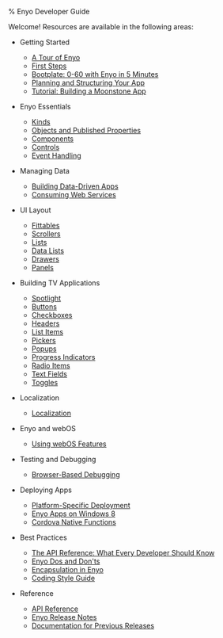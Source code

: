 ﻿% Enyo Developer Guide

Welcome!  Resources are available in the following areas:

* Getting Started

    * [A Tour of Enyo](getting-started/enyo-tour.html)
    * [First Steps](getting-started/first-steps.html)
    * [Bootplate: 0-60 with Enyo in 5 Minutes](getting-started/bootplate.html)
    * [Planning and Structuring Your App](getting-started/planning-and-structuring-your-app.html)
    * [Tutorial: Building a Moonstone App](getting-started/moonstone-app-tutorial.html)

* Enyo Essentials

    * [Kinds](key-concepts/kinds.html)
    * [Objects and Published Properties](key-concepts/objects-and-published-properties.html)
    * [Components](key-concepts/components.html)
    * [Controls](key-concepts/controls.html)
    * [Event Handling](key-concepts/event-handling.html)

* Managing Data

    * [Building Data-Driven Apps](building-apps/managing-data/building-data-driven-apps.html)
    * [Consuming Web Services](building-apps/managing-data/consuming-web-services.html)

* UI Layout

    * [Fittables](building-apps/layout/fittables.html)
    * [Scrollers](building-apps/layout/scrollers.html)
    * [Lists](building-apps/layout/lists.html)
    * [Data Lists](building-apps/layout/data-lists.html)
    * [Drawers](building-apps/layout/drawers.html)
    * [Panels](building-apps/layout/panels.html)

* Building TV Applications

    * [Spotlight](building-apps/spotlight.html)
    * [Buttons](building-apps/controls/buttons.html)
    * [Checkboxes](building-apps/controls/checkboxes.html)
    * [Headers](building-apps/controls/headers.html)
    * [List Items](building-apps/controls/list-items.html)
    * [Pickers](building-apps/controls/pickers.html)
    * [Popups](building-apps/controls/popups.html)
    * [Progress Indicators](building-apps/controls/progress-indicators.html)
    * [Radio Items](building-apps/controls/radio-items.html)
    * [Text Fields](building-apps/controls/text-fields.html)
    * [Toggles](building-apps/controls/toggles.html)

* Localization

    * [Localization](building-apps/localization.html)

* Enyo and webOS

    * [Using webOS Features](building-apps/using-webos-features.html)

* Testing and Debugging

    * [Browser-Based Debugging](building-apps/testing-and-debugging/browser-based-debugging.html)

* Deploying Apps

    * [Platform-Specific Deployment](deploying-apps/platform-specific-deployment.html)
    * [Enyo Apps on Windows 8](deploying-apps/enyo-apps-on-windows-8.html)
    * [Cordova Native Functions](deploying-apps/cordova-native-functions.html)

* Best Practices

    * [The API Reference: What Every Developer Should Know](best-practices/api-reference.html)
    * [Enyo Dos and Don'ts](best-practices/dos-and-donts.html)
    * [Encapsulation in Enyo](best-practices/encapsulation-in-enyo.html)
    * [Coding Style Guide](best-practices/style-guide.html)

* Reference

    * [API Reference](../index.html)
    * [Enyo Release Notes](release-notes.html)
    * [Documentation for Previous Releases](previous-releases.html)

